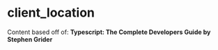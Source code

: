 # client_location

Content based off of: **Typescript: The Complete Developers Guide by Stephen Grider**
